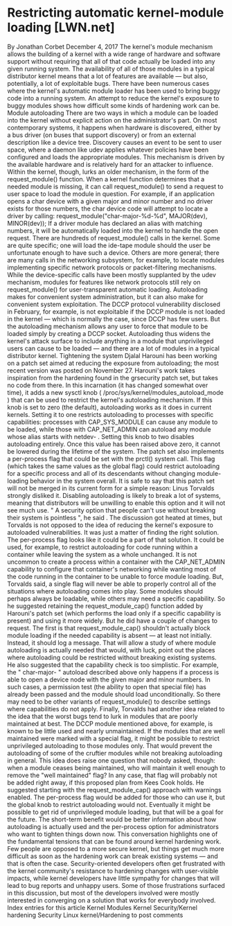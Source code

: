 # Restricting automatic kernel-module loading [LWN.net]

By
Jonathan Corbet
December 4, 2017
The kernel's module mechanism allows the building of a kernel with a wide
range of hardware and software support without requiring that all of that
code actually be loaded into any given running system.  The availability of all of
those modules in a typical distributor kernel means that a lot of features
are available — but also, potentially, a lot of exploitable bugs.  There
have been numerous cases where the kernel's automatic module loader has
been used to bring buggy code into a running system.  An attempt to reduce
the kernel's exposure to buggy modules shows how difficult some kinds of
hardening work can be.
Module autoloading
There are two ways in which a module can be loaded into the kernel without
explicit action on the administrator's part.  On most contemporary systems,
it happens when hardware is discovered, either by a bus driver (on buses
that support discovery) or from an external description like a device tree.
Discovery causes an event to be sent to user space, where a daemon like
udev
applies whatever policies have been configured and loads the
appropriate modules.  This mechanism is driven by the available hardware
and is relatively hard for an attacker to influence.
Within the kernel, though, lurks an older mechanism, in the form of the
request_module()
function.  When a kernel function determines that
a needed module is missing, it can call
request_module()
to send a
request to user space to load the module in question.  For example, if an
application opens a char device with a given major and minor number and no
driver exists for those numbers,
the
char device code
will attempt to locate a driver by calling:
request_module("char-major-%d-%d", MAJOR(dev), MINOR(dev));
If a driver module has declared an alias with matching numbers, it will be
automatically loaded into the kernel to handle the open request.
There are hundreds of
request_module()
calls in the kernel.  Some
are quite specific; one will load the
ide-tape
module should the
user be 
unfortunate enough to have such a device.  Others are more general; there
are many calls in the networking subsystem, for example, to locate modules
implementing specific network protocols or packet-filtering mechanisms.
While the device-specific calls have been mostly supplanted by the
udev
mechanism, modules for features like network protocols still
rely on
request_module()
for user-transparent automatic loading.
Autoloading makes for convenient system administration, but it can also
make for convenient system exploitation.  The
DCCP protocol vulnerability
disclosed in
February, for example, is not exploitable if the DCCP module is not loaded
in the kernel — which is normally the case, since DCCP has few users.  But
the autoloading mechanism allows any user to force that module to be loaded
simply by creating a DCCP socket.  Autoloading thus widens the kernel's
attack surface to include anything in a module that unprivileged users can
cause to be loaded — and there are a
lot
of modules in a typical
distributor kernel.
Tightening the system
Djalal Harouni has been working on a patch set aimed at reducing the
exposure from autoloading; the
most recent
version
was posted on November 27.  Harouni's work takes
inspiration from the hardening found in the grsecurity patch set, but takes
no code from there.  In this incarnation (it has changed somewhat over
time), it adds a new sysctl knob
(
/proc/sys/kernel/modules_autoload_mode
) that can be used to
restrict the kernel's autoloading mechanism.  If this knob is set to zero
(the default), autoloading works as it does in current kernels.  Setting it
to one restricts autoloading to processes with specific capabilities:
processes with
CAP_SYS_MODULE
can cause any module to be loaded,
while those with
CAP_NET_ADMIN
can autoload any module whose alias
starts with
netdev-
.  Setting this knob to two disables
autoloading entirely.  Once this value has been raised above zero, it
cannot be lowered during the lifetime of the system.
The patch set also implements a per-process flag that could be set with
the
prctl()
system call.  This flag (which takes the same values as the global flag)
could restrict autoloading for a specific process 
and all of its descendants without changing module-loading behavior in the
system overall.
It is safe to say that this patch set will not be merged in its current
form for a simple reason: Linus Torvalds strongly disliked it.  Disabling
autoloading is likely to break a lot of systems, meaning that distributors
will be unwilling to enable this option and it will not see much use.
"
A security option that people can't use without breaking their
system 
is pointless
", he
said
.  The
discussion got heated at times, but Torvalds is not opposed to the idea of
reducing the kernel's exposure to autoloaded vulnerabilities.  It was just
a matter of finding the right solution.
The per-process flag looks like it could be a part of that solution.  It
could be used, for example, to restrict autoloading for code running within
a container while leaving the system as a whole unchanged.  It is not
uncommon to create a process within a container with the
CAP_NET_ADMIN
capability to configure that container's networking
while wanting most of the code running in the container to be unable to
force module loading.
But, Torvalds said, a single flag will
never be able to properly control all of the situations where autoloading
comes into play.  Some modules should perhaps always be loadable, while
others may need a specific capability.  So he suggested retaining the
request_module_cap()
function added by Harouni's patch set (which
performs the load only if a specific capability is present) and using it
more widely.  But he did have a couple of changes to request.
The first is that
request_module_cap()
shouldn't actually block
module loading if the needed capability is absent — at least not
initially.  Instead, it should log a message.  That will allow a study of
where module autoloading is actually needed that would, with luck,
point out the places where autoloading could be restricted without breaking
existing systems.  He also
suggested
that
the capability check is too simplistic.  For example, the
"
char-major-
" autoload described above only happens if a process
is able to open a device node with the given major and minor numbers.  In
such cases, a permission test (the ability to open that special file) has
already been passed and the module should load unconditionally.  So there
may need to be other variants of
request_module()
to describe
settings where capabilities do not apply.
Finally, Torvalds had
another idea
related
to the idea that the worst bugs tend to lurk in modules that are poorly
maintained at best.  The DCCP module mentioned above, for example, is known
to be little used and nearly unmaintained.  If the modules that
are
well maintained were marked with a special flag, it might be possible to
restrict unprivileged autoloading to those modules only.  That would
prevent the autoloading of some of the cruftier modules while not breaking
autoloading 
in general.  This idea does raise one question that nobody asked, though:
when a module ceases being maintained, who will maintain it well enough to
remove the "well maintained" flag?
In any case, that flag will probably not be added right away, if
this proposed plan
from Kees Cook holds.  He
suggested starting with the
request_module_cap()
approach with
warnings enabled.  The per-process flag would be added for those who can
use it, but the global knob to restrict autoloading would not.  Eventually
it might be possible to get rid of unprivileged module loading, but that
will be a goal for the future.  The short-term benefit would be better
information about how autoloading is actually used and the per-process
option for administrators who want to tighten things down now.
This conversation highlights one of the fundamental tensions that can be
found around kernel hardening work.  Few people are opposed to a more
secure kernel, but things get much more difficult as soon as the hardening
work can break existing systems — and that is often the case.
Security-oriented developers often get frustrated with the kernel
community's resistance to hardening changes with user-visible impacts,
while kernel 
developers have little sympathy for changes that will lead to bug reports
and unhappy users.  Some of those frustrations surfaced in this discussion,
but most of the developers involved were mostly interested in converging on
a solution that works for everybody involved.
Index entries for this article
Kernel
Modules
Kernel
Security/Kernel hardening
Security
Linux kernel/Hardening
to post comments